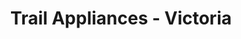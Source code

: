 ---
title: "Trail Appliances - Victoria"
url: /victoria/trail-appliances-victoria/
shop: appliance
---